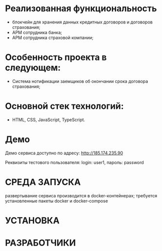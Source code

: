 # Реализованная функциональность
* блокчейн для хранения данных кредитных договоров и договоров страхования;
* АРМ сотрудника банка;
* АРМ сотрудника страховой компании;

# Особенность проекта в следующем:
* Система нотификации заемщиков об окончании срока договора страхования;

# Основной стек технологий:
* HTML, CSS, JavaScript, TypeScript.

# Демо
Демо сервиса доступно по адресу: http://185.174.235.90

Реквизиты тестового пользователя: login: user1, пароль: password

# СРЕДА ЗАПУСКА
развертывание сервиса производится в docker-контейнерах;
требуется установленные пакеты docker и docker-compose

# УСТАНОВКА

# РАЗРАБОТЧИКИ
